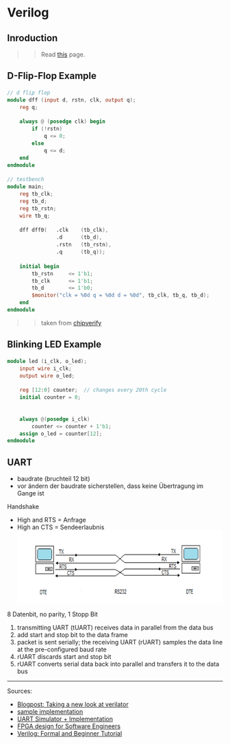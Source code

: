 # Verilog

## Inroduction

>> Read [this](https://www.chipverify.com/verilog/verilog-tutorial) page.

## D-Flip-Flop Example
```verilog
// d flip flop
module dff (input d, rstn, clk, output q);
    reg q;
    
    always @ (posedge clk) begin
        if (!rstn)
            q <= 0;
        else
            q <= d;
    end
endmodule

// testbench
module main;
    reg tb_clk;
    reg tb_d;
    reg tb_rstn;
    wire tb_q;
    
    dff dff0(   .clk    (tb_clk),
                .d      (tb_d),
                .rstn   (tb_rstn),
                .q      (tb_q));
    
    initial begin
        tb_rstn     <= 1'b1;
        tb_clk      <= 1'b1;
        tb_d        <= 1'b0;
        $monitor("clk = %0d q = %0d d = %0d", tb_clk, tb_q, tb_d);
    end
endmodule
```
>> taken from [chipverify](https://www.chipverify.com/verilog/verilog-introduction)


## Blinking LED Example

```verilog
module led (i_clk, o_led);
    input wire i_clk;
    output wire o_led;

    reg [12:0] counter;  // changes every 20th cycle
    initial counter = 0;


    always @(posedge i_clk)
        counter <= counter + 1'b1;
    assign o_led = counter[12];
endmodule
```


## UART

* baudrate (bruchteil 12 bit)
* vor ändern der baudrate sicherstellen, dass keine Übertragung im Gange ist

Handshake
* High and RTS = Anfrage
* High an CTS = Sendeerlaubnis
  ![](Screenshot_2020-10-24%20Micro_RS232%20pdf.png)

8 Datenbit, no parity, 1 Stopp Bit

1. transmitting UART (tUART) receives data in parallel from the data bus
2. add start and stop bit to the data frame
3. packet is sent serially; the receiving UART (rUART) samples the data line at the pre-configured baud rate
4. rUART discards start and stop bit 
5. rUART converts serial data back into parallel and transfers it to the data bus

---

Sources:
* [Blogpost: Taking a new look at verilator](https://zipcpu.com/blog/2017/06/21/looking-at-verilator.html)
* [sample implementation](https://github.com/hell03end/verilog-uart)
* [UART Simulator + Implementation](https://github.com/ZipCPU/wbuart32)
* [FPGA design for Software Engineers](https://www.walknsqualk.com/post/014-tiny-fpga-bx/)
* [Verilog: Formal and Beginner Tutorial](https://zipcpu.com/tutorial/)